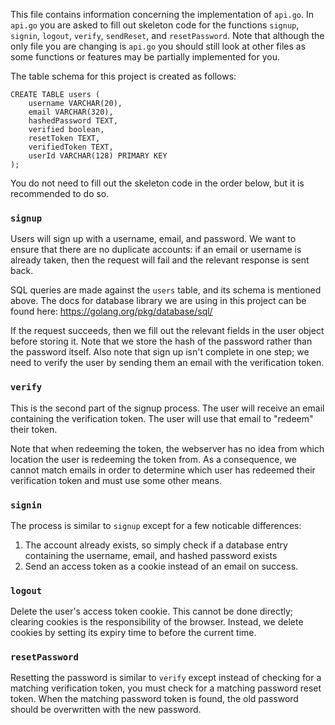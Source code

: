 This file contains information concerning the implementation of `api.go`. In `api.go` you are asked to fill out skeleton code for the functions `signup`, `signin`, `logout`, `verify`, `sendReset`, and `resetPassword`. Note that although the only file you are changing is `api.go` you should still look at other files as some functions or features may be partially implemented for you.

The table schema for this project is created as follows:

```
CREATE TABLE users (
    username VARCHAR(20),
    email VARCHAR(320),
    hashedPassword TEXT,
    verified boolean,
    resetToken TEXT,
    verifiedToken TEXT,
    userId VARCHAR(128) PRIMARY KEY
);
```

You do not need to fill out the skeleton code in the order below, but it is recommended to do so.

### `signup`

Users will sign up with a username, email, and password. We want to ensure that there are no duplicate accounts: if an email or username is already taken, then the request will fail and the relevant response is sent back.

SQL queries are made against the `users` table, and its schema is mentioned above. The docs for database library we are using in this project can be found here: https://golang.org/pkg/database/sql/

If the request succeeds, then we fill out the relevant fields in the user object before storing it. Note that we store the hash of the password rather than the password itself. Also note that sign up isn't complete in one step; we need to verify the user by sending them an email with the verification token.

### `verify`

This is the second part of the signup process. The user will receive an email containing the verification token. The user will use that email to "redeem" their token.

Note that when redeeming the token, the webserver has no idea from which location the user is redeeming the token from. As a consequence, we cannot match emails in order to determine which user has redeemed their verification token and must use some other means.

### `signin`

The process is similar to `signup` except for a few noticable differences:

1. The account already exists, so simply check if a database entry containing the username, email, and hashed password exists
2. Send an access token as a cookie instead of an email on success.

### `logout`

Delete the user's access token cookie. This cannot be done directly; clearing cookies is the responsibility of the browser. Instead, we delete cookies by setting its expiry time to before the current time.

### `resetPassword`

Resetting the password is similar to `verify` except instead of checking for a matching verification token, you must check for a matching password reset token. When the matching password token is found, the old password should be overwritten with the new password.

